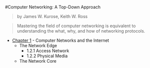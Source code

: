 #Computer Networking: A Top-Down Approach
> by James W. Kurose, Keith W. Ross

> Mastering the field of computer networking is equivalent to understanding the what, why, and how of networking protocols.

- [Chapter 1](ch01.md) -  Computer Networks and the Internet
  - The Network Edge
    - 1.2.1 Access Network
    - 1.2.2 Physical Media
  - The Network Core

